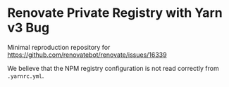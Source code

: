 # Renovate Private Registry with Yarn v3 Bug

Minimal reproduction repository for https://github.com/renovatebot/renovate/issues/16339

We believe that the NPM registry configuration is not read correctly from `.yarnrc.yml`.